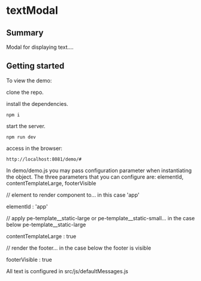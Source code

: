 # textModal

## Summary

Modal for displaying text....

## Getting started

To view the demo:

clone the repo.

install the dependencies.

`npm i`

start the server.

`npm run dev`

access in the browser:

`http://localhost:8081/demo/#`


In demo/demo.js you may pass configuration parameter when instantiating the object.
The three parameters that you can configure are:
elementId, contentTemplateLarge, footerVisible

// element to render component to... in this case 'app'

elementId            : 'app'

// apply pe-template__static-large or pe-template__static-small... in the case below pe-template__static-large

contentTemplateLarge : true  

// render the footer... in the case below the footer is visible

footerVisible        : true   

All text is configured in src/js/defaultMessages.js
